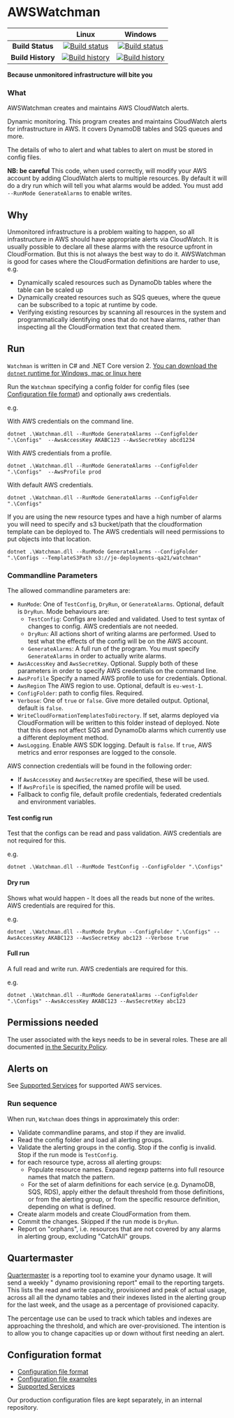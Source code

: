 # AWSWatchman

| | Linux | Windows |
|:-:|:-:|:-:|
| **Build Status** | [![Build status](https://img.shields.io/travis/justeat/AwsWatchman/master.svg)](https://travis-ci.org/justeat/AwsWatchman) | [![Build status](https://img.shields.io/appveyor/ci/justeattech/awswatchman/master.svg)](https://ci.appveyor.com/project/justeattech/awswatchman) |
| **Build History** | [![Build history](https://buildstats.info/travisci/chart/justeat/AwsWatchman?branch=master&includeBuildsFromPullRequest=false)](https://travis-ci.org/justeat/AwsWatchman) |  [![Build history](https://buildstats.info/appveyor/chart/justeattech/awswatchman?branch=master&includeBuildsFromPullRequest=false)](https://ci.appveyor.com/project/justeattech/awswatchman) |

**Because unmonitored infrastructure will bite you**


### What 

AWSWatchman creates and maintains AWS CloudWatch alerts.

Dynamic monitoring. This program creates and maintains CloudWatch alerts for infrastructure in AWS. It covers DynamoDB tables and SQS queues and more.  

The details of who to alert and what tables to alert on must be stored in config files.

**NB: be careful** This code, when used correctly, will modify your AWS account by adding CloudWatch alerts to multiple resources. By default it will do a dry run which will tell you what alarms would be added. You must add `--RunMode GenerateAlarms` to enable writes.

## Why

Unmonitored infrastructure is a problem waiting to happen, so all infrastructure in AWS should have appropriate alerts via CloudWatch. It is usually possible to declare all these alarms with the resource upfront in CloudFormation. But this is not always the best way to do it. AWSWatchman is good for cases where the CloudFormation definitions are harder to use, e.g. 
- Dynamically scaled resources such as DynamoDb tables where the table can be scaled up
- Dynamically created resources such as SQS queues, where the queue can be subscribed to a topic at runtime by code.
- Verifying existing resources by scanning all resources in the system and programmatically identifying ones that do not have alarms, rather than inspecting all the CloudFormation text that created them.


## Run

`Watchman` is written in C# and .NET Core version 2. [You can download the `dotnet` runtime for Windows, mac or linux here](http://dot.net)

Run the `Watchman` specifying a config folder for config files (see [Configuration file format](ConfigurationFileFormat.md)) and optionally aws credentials.


e.g.

With AWS credentials on the command line.
```
dotnet .\Watchman.dll --RunMode GenerateAlarms --ConfigFolder ".\Configs"  --AwsAccessKey AKABC123 --AwsSecretKey abcd1234
```

With AWS credentials from a profile.
```
dotnet .\Watchman.dll --RunMode GenerateAlarms --ConfigFolder ".\Configs"  --AwsProfile prod
```

With default AWS credentials.
```
dotnet .\Watchman.dll --RunMode GenerateAlarms --ConfigFolder ".\Configs" 
```

If you are using the new resource types and have a high number of alarms you will need to specify and s3 bucket/path that the cloudformation template can be deployed to. The AWS credentials will need permissions to put objects into that location.

```
dotnet .\Watchman.dll --RunMode GenerateAlarms --ConfigFolder ".\Configs --TemplateS3Path s3://je-deployments-qa21/watchman" 
```

### Commandline Parameters

The allowed commandline parameters are:

* `RunMode`: One of `TestConfig`, `DryRun`, or `GenerateAlarms`. Optional, default is `DryRun`. Mode behaviours are:
  * `TestConfig`: Configs are loaded and validated. Used to test syntax of changes to config. AWS credentials are not needed.
  * `DryRun`: All actions short of writing alarms are performed. Used to test what the effects of the config will be on the AWS account.
  * `GenerateAlarms`: A full run of the program. You must specify `GenerateAlarms` in order to actually write alarms. 
* `AwsAccessKey` and `AwsSecretKey`. Optional. Supply both of these parameters in order to specify AWS credentials on the command line. 
* `AwsProfile` Specify a named AWS profile to use for credentials. Optional.
* `AwsRegion` The AWS region to use. Optional, default is `eu-west-1`.
* `ConfigFolder`: path to config files. Required.
* `Verbose`: One of `true` or `false`. Give more detailed output. Optional, default is `false`.
* `WriteCloudFormationTemplatesToDirectory`. If set, alarms deployed via CloudFormation will be written to this folder instead of deployed. Note that this does not affect SQS and DynamoDb alarms which currently use a different deployment method.
* `AwsLogging`. Enable AWS SDK logging. Default is `false`. If `true`, AWS metrics and error responses are logged to the console.

AWS connection credentials will be found in the following order:
* If `AwsAccessKey` and `AwsSecretKey` are specified, these will be used.
* If `AwsProfile` is specified, the named profile will be used.
* Fallback to config file, default profile credentials, federated credentials and environment variables.

#### Test config run

Test that the configs can be read and pass validation. AWS credentials are not required for this.

e.g.
```
dotnet .\Watchman.dll --RunMode TestConfig --ConfigFolder ".\Configs"
```

#### Dry run

Shows what would happen - It does all the reads but none of the writes. AWS credentials are required for this.

e.g.
```
dotnet .\Watchman.dll --RunMode DryRun --ConfigFolder ".\Configs" --AwsAccessKey AKABC123 --AwsSecretKey abc123 --Verbose true
```
#### Full run

A full read and write run. AWS credentials are required for this.

e.g.
```
dotnet .\Watchman.dll --RunMode GenerateAlarms --ConfigFolder ".\Configs" --AwsAccessKey AKABC123 --AwsSecretKey abc123
```


## Permissions needed

The user associated with the keys needs to be in several roles. These are all documented [in the Security Policy](SecurityPolicy.md).


## Alerts on

See [Supported Services](SupportedServices.md) for supported AWS services.

### Run sequence

When run, `Watchman` does things in approximately this order:

- Validate commandline params, and stop if they are invalid.
- Read the config folder and load all alerting groups.
- Validate the alerting groups in the config. Stop if the config is invalid. Stop if the run mode is `TestConfig`.
- for each resource type, across all alerting groups:
  - Populate resource names. Expand regexp patterns into full resource names that match the pattern.
  - For the set of alarm definitions for each service (e.g. DynamoDB, SQS, RDS), apply either the default threshold from those definitions, or from the alerting group, or from the specific resource definition, depending on what is defined.
 - Create alarm models and create CloudFormation from them. 
 - Commit the changes. Skipped if the run mode is `DryRun`.
 - Report on "orphans", i.e. resources that are not covered by any alarms in alerting group, excluding "CatchAll" groups.


## Quartermaster

[Quartermaster](Quartermaster.md) is a reporting tool to examine your dynamo usage. It will send a weekly " dynamo provisioning report" email to the reporting targets. This lists the read and write capacity, provisioned and peak of actual usage, across all all the dynamo tables and their indexes listed in the alerting group for the last week, and the usage as a percentage of provisioned capacity. 

The percentage use can be used to track which tables and indexes are approaching the threshold, and which are over-provisioned. The intention is to allow you to change capacities up or down without first needing an alert.

## Configuration format

- [Configuration file format](ConfigurationFileFormat.md)
- [Configuration file examples](ConfigurationExamples.md)
- [Supported Services](SupportedServices.md)

Our production configuration files are kept separately, in an internal repository.
